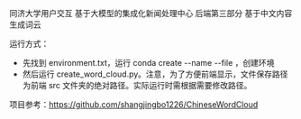 同济大学用户交互 基于大模型的集成化新闻处理中心 后端第三部分 基于中文内容生成词云

运行方式：

- 先找到 environment.txt，运行 conda create --name <env> --file <this file>，创建环境
- 然后运行 create_word_cloud.py。注意，为了方便前端显示，文件保存路径为前端 src 文件夹的绝对路径。实际运行时需根据需要修改路径。

项目参考：https://github.com/shangjingbo1226/ChineseWordCloud
